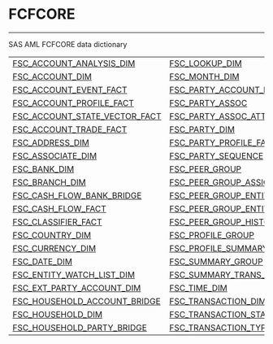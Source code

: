# FCFCORE
---
SAS AML FCFCORE data dictionary

|||
|:---|:---|
| [FSC_ACCOUNT_ANALYSIS_DIM](./fsc_account_analysis_dim.md) | [FSC_LOOKUP_DIM](./fsc_lookup_dim.md) |
| [FSC_ACCOUNT_DIM](./fsc_account_dim.md) | [FSC_MONTH_DIM](./fsc_month_dim.md) |
| [FSC_ACCOUNT_EVENT_FACT](./fsc_account_event_fact.md) | [FSC_PARTY_ACCOUNT_BRIDGE](./fsc_party_account_bridge.md) |
| [FSC_ACCOUNT_PROFILE_FACT](./fsc_account_profile_fact.md) | [FSC_PARTY_ASSOC](./fsc_party_assoc.md) |
| [FSC_ACCOUNT_STATE_VECTOR_FACT](./fsc_account_state_vector_fact.md) | [FSC_PARTY_ASSOC_ATTRIBUTE](./fsc_party_assoc_attribute.md) |
| [FSC_ACCOUNT_TRADE_FACT](./fsc_account_trade_fact.md) | [FSC_PARTY_DIM](./fsc_party_dim.md) |
| [FSC_ADDRESS_DIM](./fsc_address_dim.md) | [FSC_PARTY_PROFILE_FACT](./fsc_party_profile_fact.md) |
| [FSC_ASSOCIATE_DIM](./fsc_associate_dim.md) | [FSC_PARTY_SEQUENCE](./fsc_party_sequence.md) |
| [FSC_BANK_DIM](./fsc_bank_dim.md) | [FSC_PEER_GROUP](./fsc_peer_group.md) |
| [FSC_BRANCH_DIM](./fsc_branch_dim.md) | [FSC_PEER_GROUP_ASSIGNMENT](./fsc_peer_group_assignment.md) |
| [FSC_CASH_FLOW_BANK_BRIDGE](./fsc_cash_flow_bank_bridge.md) | [FSC_PEER_GROUP_ENTITY_HISTORY](./fsc_peer_group_entity_history.md) |
| [FSC_CASH_FLOW_FACT](./fsc_cash_flow_fact.md) | [FSC_PEER_GROUP_ENTITY_SUMMARY](./fsc_peer_group_entity_summary.md) |
| [FSC_CLASSIFIER_FACT](./fsc_classifier_fact.md) | [FSC_PEER_GROUP_HISTORY](./fsc_peer_group_history.md) |
| [FSC_COUNTRY_DIM](./fsc_country_dim.md) | [FSC_PROFILE_GROUP](./fsc_profile_group.md) |
| [FSC_CURRENCY_DIM](./fsc_currency_dim.md) | [FSC_PROFILE_SUMMARY_BRIDGE](./fsc_profile_summary_bridge.md) |
| [FSC_DATE_DIM](./fsc_date_dim.md) | [FSC_SUMMARY_GROUP](./fsc_summary_group.md) |
| [FSC_ENTITY_WATCH_LIST_DIM](./fsc_entity_watch_list_dim.md) | [FSC_SUMMARY_TRANS_TYPE_BRIDGE](./fsc_summary_trans_type_bridge.md) |
| [FSC_EXT_PARTY_ACCOUNT_DIM](./fsc_ext_party_account_dim.md) | [FSC_TIME_DIM](./fsc_time_dim.md) |
| [FSC_HOUSEHOLD_ACCOUNT_BRIDGE](./fsc_household_account_bridge.md) | [FSC_TRANSACTION_DIM](./fsc_transaction_dim.md) |
| [FSC_HOUSEHOLD_DIM](./fsc_household_dim.md) | [FSC_TRANSACTION_STATUS_DIM](./fsc_transaction_status_dim.md) |
| [FSC_HOUSEHOLD_PARTY_BRIDGE](./fsc_household_party_bridge.md) | [FSC_TRANSACTION_TYPE_DIM](./fsc_transaction_type_dim.md) |

